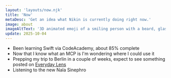 ```yaml
---
layout: 'layouts/now.njk'
title: 'Now'
metaDesc: 'Get an idea what Nikin is currently doing right now.'
image: about
imageAltText: '3D animated emoji of a smiling person with a beard, glasses, a tuque, and a sweat drop.'
update: 2025-10-04
---
```

- Been learning Swift via CodeAcademy, about 85% complete
- Now that I know what an MCP is I'm wondering where I could use it
- Prepping my trip to Berlin in a couple of weeks, expect to see something posted on [Everyday Lens](https://everydaylens.photos)
- Listening to the new Nala Sinephro